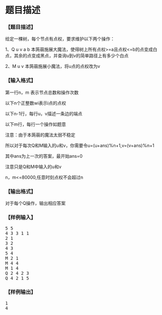 # 题目描述


<h3>
【题目描述】
</h3>
<p>
给定一棵树，每个节点有点权，要求维护以下两个操作：
</p>
<p>
1、Q u v a b 本蒟蒻施展大魔法，使得树上所有点权&gt;=a且点权&lt;=b的点变成白点，其余的点变成黑点，并查询u到v的简单路径上有多少个白点
</p>
<p>
2、M u v 本蒟蒻施展小魔法，将u点的点权改为v
</p>
<h3>
【输入格式】
</h3>
<p>
第一行n，m 表示节点总数和操作次数
</p>
<p>
以下n个正整数wi表示i点的点权
</p>
<p>
以下n-1行，每行u，v描述一条边的端点
</p>
<p>
以下m行，每行一个操作如题意
</p>
<p>
注意：由于本蒟蒻的魔法太弱不稳定
</p>
<p>
所以对于每次Q和M输入的u和v，你需要令u=(u+ans)%n+1,v=(v+ans)%n+1
</p>
<p>
其中ans为上一次的答案，最开始ans=0
</p>
<p>
注意只是Q和M中输入的u和v
</p>
<p>
n，m&lt;=80000,任意时刻点权不会超过n
</p>
<h3>
【输出格式】
</h3>
<p>
对于每个Q操作，输出相应答案
</p>
<h3>
【样例输入】
</h3>
<pre>5 5
4 3 3 1 1
2 1
3 2
4 3
5 4
M 2 1
M 4 4
M 1 4
Q 2 4 2 3
Q 4 2 1 5</pre>
<h3>
【样例输出】
</h3>
<pre>1
4</pre>
